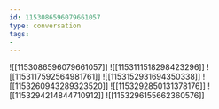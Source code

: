 ```yaml
---
id: 1153086596079661057
type: conversation
tags:
- 
---
```

![[1153086596079661057]]
![[1153111518298423296]]
![[1153117592564981761]]
![[1153152931694350338]]
![[1153260943289323520]]
![[1153292850131378176]]
![[1153294214844710912]]
![[1153296155662360576]]

